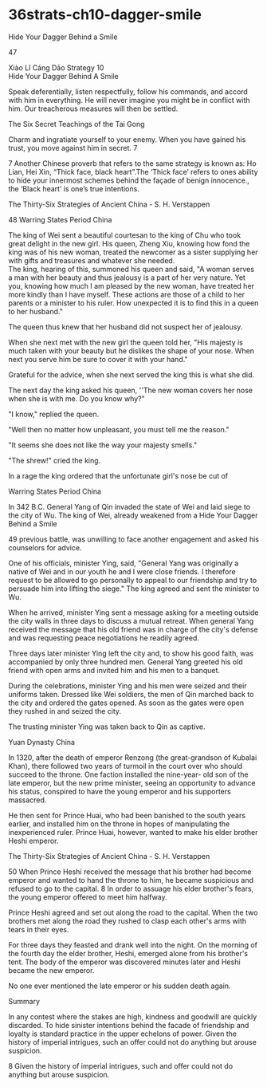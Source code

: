 # 36strats-ch10-dagger-smile

Hide Your Dagger Behind a Smile 
 
47 
 
 
Xiào Lǐ Cáng Dāo 
Strategy 10                                                   
Hide Your Dagger Behind A Smile 
 
Speak deferentially, listen respectfully, follow his commands, 
and accord with him in everything. He will never imagine you 
might be in conflict with him. Our treacherous measures will 
then be settled. 
 
The Six Secret Teachings of the Tai Gong 
 
Charm and ingratiate yourself to your enemy. When you have gained 
his trust, you move against him in secret. 7 
 
                                                      
7 Another Chinese proverb that refers to the same strategy is known as: Ho 
Lian, Hei Xin, “Thick face, black heart”.The ‘Thick face’ refers to ones ability 
to hide your innermost schemes behind the façade of benign innocence., the 
‘Black heart’ is one’s true intentions. 
 
The Thirty-Six Strategies of Ancient China - S. H. Verstappen 
 
48 
Warring States Period China 
 
The king of Wei sent a beautiful courtesan to the king of Chu who took 
great delight in the new girl. His queen, Zheng Xiu, knowing how fond 
the king was of his new woman, treated the newcomer as a sister 
supplying her with gifts and treasures and whatever she needed.  
The king, hearing of this, summoned his queen and said, "A woman 
serves a man with her beauty and thus jealousy is a part of her very 
nature. Yet you, knowing how much I am pleased by the new woman, 
have treated her more kindly than I have myself. These actions are 
those of a child to her parents or a minister to his ruler. How 
unexpected it is to find this in a queen to her husband." 
 
The queen thus knew that her husband did not suspect her of jealousy.  
 
When she next met with the new girl the queen told her, "His majesty is 
much taken with your beauty but he dislikes the shape of your nose. 
When next you serve him be sure to cover it with your hand."  
 
Grateful for the advice, when she next served the king this is what she 
did.  
 
The next day the king asked his queen, ''The new woman covers her 
nose when she is with me. Do you know why?" 
 
"I know," replied the queen. 
 
"Well then no matter how unpleasant, you must tell me the reason."  
 
"It seems she does not like the way your majesty smells." 
 
"The shrew!" cried the king. 
 
In a rage the king ordered that the unfortunate girl's nose be cut of 
 
Warring States Period China 
 
In 342 B.C. General Yang of Qin invaded the state of Wei and laid 
siege to the city of Wu. The king of Wei, already weakened from a 
Hide Your Dagger Behind a Smile 
 
49 
previous battle, was unwilling to face another engagement and asked 
his counselors for advice.  
 
One of his officials, minister Ying, said, "General Yang was originally 
a native of Wei and in our youth he and I were close friends. I therefore 
request to be allowed to go personally to appeal to our friendship and 
try to persuade him into lifting the siege." The king agreed and sent the 
minister to Wu. 
 
When he arrived, minister Ying sent a message asking for a meeting 
outside the city walls in three days to discuss a mutual retreat. When 
general Yang received the message that his old friend was in charge of 
the city's defense and was requesting peace negotiations he readily 
agreed.  
 
Three days later minister Ying left the city and, to show his good faith, 
was accompanied by only three hundred men. General Yang greeted his 
old friend with open arms and invited him and his men to a banquet.  
 
During the celebrations, minister Ying and his men were seized and 
their uniforms taken. Dressed like Wei soldiers, the men of Qin 
marched back to the city and ordered the gates opened. As soon as the 
gates were open they rushed in and seized the city.  
 
The trusting minister Ying was taken back to Qin as captive. 
 
Yuan Dynasty China 
 
In 1320, after the death of emperor Renzong (the great-grandson of 
Kubalai Khan), there followed two years of turmoil in the court over 
who should succeed to the throne. One faction installed the nine-year-
old son of the late emperor, but the new prime minister, seeing an 
opportunity to advance his status, conspired to have the young emperor 
and his supporters massacred.  
 
He then sent for Prince Huai, who had been banished to the south years 
earlier, and installed him on the throne in hopes of manipulating the 
inexperienced ruler. Prince Huai, however, wanted to make his elder 
brother Heshi emperor. 
 
The Thirty-Six Strategies of Ancient China - S. H. Verstappen 
 
50 
When Prince Heshi received the message that his brother had become 
emperor and wanted to hand the throne to him, he became suspicious 
and refused to go to the capital. 8 In order to assuage his elder brother's 
fears, the young emperor offered to meet him halfway.  
 
Prince Heshi agreed and set out along the road to the capital. When the 
two brothers met along the road they rushed to clasp each other's arms 
with tears in their eyes.  
 
For three days they feasted and drank well into the night. On the 
morning of the fourth day the elder brother, Heshi, emerged alone from 
his brother's tent. The body of the emperor was discovered minutes 
later and Heshi became the new emperor.  
 
 No one ever mentioned the late emperor or his sudden death again. 
 
Summary 
 
In any contest where the stakes are high, kindness and goodwill are 
quickly discarded. To hide sinister intentions behind the facade of 
friendship and loyalty is standard practice in the upper echelons of 
power. Given the history of imperial intrigues, such an offer could not 
do anything but arouse suspicion. 
 
 
                                                      
8 Given the history of imperial intrigues, such and offer could not do anything 
but arouse suspicion. 
 
